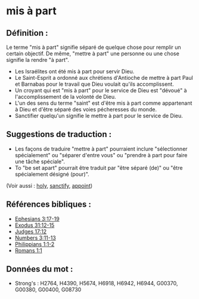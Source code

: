 # mis à part

## Définition :

Le terme "mis à part" signifie séparé de quelque chose pour remplir un certain objectif. De même, "mettre à part" une personne ou une chose signifie la rendre "à part".

* Les Israélites ont été mis à part pour servir Dieu.
* Le Saint-Esprit a ordonné aux chrétiens d'Antioche de mettre à part Paul et Barnabas pour le travail que Dieu voulait qu'ils accomplissent.
* Un croyant qui est "mis à part" pour le service de Dieu est "dévoué" à l'accomplissement de la volonté de Dieu.
* L'un des sens du terme "saint" est d'être mis à part comme appartenant à Dieu et d'être séparé des voies pécheresses du monde.
* Sanctifier quelqu'un signifie le mettre à part pour le service de Dieu.

## Suggestions de traduction :

* Les façons de traduire "mettre à part" pourraient inclure "sélectionner spécialement" ou "séparer d'entre vous" ou "prendre à part pour faire une tâche spéciale".
* To "be set apart" pourrait être traduit par "être séparé (de)" ou "être spécialement désigné (pour)".

(Voir aussi : [holy](../kt/holy.md), [sanctify](../kt/sanctify.md), [appoint](../kt/appoint.md))

## Références bibliques :

* [Ephesians 3:17-19](rc://en/tn/help/eph/03/17)
* [Exodus 31:12-15](rc://en/tn/help/exo/31/12)
* [Judges 17:12](rc://en/tn/help/jdg/17/12)
* [Numbers 3:11-13](rc://en/tn/help/num/03/11)
* [Philippians 1:1-2](rc://en/tn/help/php/01/01)
* [Romans 1:1](rc://en/tn/help/rom/01/01)

## Données du mot :

* Strong's : H2764, H4390, H5674, H6918, H6942, H6944, G00370, G00380, G00400, G08730

